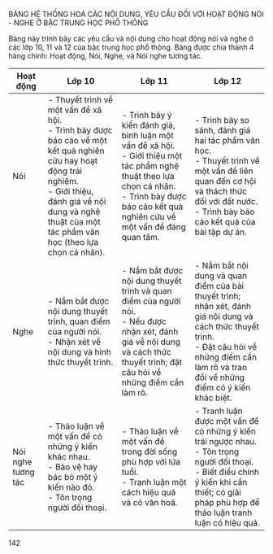 BẢNG HỆ THỐNG HOÁ CÁC NỘI DUNG, YÊU CẦU
ĐỐI VỚI HOẠT ĐỘNG NÓI - NGHE
Ở BẬC TRUNG HỌC PHỔ THÔNG

Bảng này trình bày các yêu cầu và nội dung cho hoạt động nói và nghe ở các lớp 10, 11 và 12 của bậc trung học phổ thông. Bảng được chia thành 4 hàng chính: Hoạt động, Nói, Nghe, và Nói nghe tương tác.

Hoạt động | Lớp 10 | Lớp 11 | Lớp 12
--- | --- | --- | ---
Nói | - Thuyết trình về một vấn đề xã hội.<br>- Trình bày được báo cáo về một kết quả nghiên cứu hay hoạt động trải nghiệm.<br>- Giới thiệu, đánh giá về nội dung và nghệ thuật của một tác phẩm văn học (theo lựa chọn cá nhân). | - Trình bày ý kiến đánh giá, bình luận một vấn đề xã hội.<br>- Giới thiệu một tác phẩm nghệ thuật theo lựa chọn cá nhân.<br>- Trình bày được báo cáo kết quả nghiên cứu về một vấn đề đáng quan tâm. | - Trình bày so sánh, đánh giá hai tác phẩm văn học.<br>- Thuyết trình về một vấn đề liên quan đến cơ hội và thách thức đối với đất nước.<br>- Trình bày báo cáo kết quả của bài tập dự án.
Nghe | - Nắm bắt được nội dung thuyết trình, quan điểm của người nói.<br>- Nhận xét về nội dung và hình thức thuyết trình. | - Nắm bắt được nội dung thuyết trình và quan điểm của người nói.<br>- Nếu được nhận xét, đánh giá về nội dung và cách thức thuyết trình; đặt câu hỏi về những điểm cần làm rõ. | - Nắm bắt nội dung và quan điểm của bài thuyết trình; nhận xét, đánh giá nội dung và cách thức thuyết trình.<br>- Đặt câu hỏi về những điểm cần làm rõ và trao đổi về những điểm có ý kiến khác biệt.
Nói nghe tương tác | - Thảo luận về một vấn đề có những ý kiến khác nhau.<br>- Bảo vệ hay bác bỏ một ý kiến nào đó.<br>- Tôn trọng người đối thoại. | - Thảo luận về một vấn đề trong đời sống phù hợp với lứa tuổi.<br>- Tranh luận một cách hiệu quả và có văn hoá. | - Tranh luận được một vấn đề có những ý kiến trái ngược nhau.<br>- Tôn trọng người đối thoại.<br>- Biết điều chỉnh ý kiến khi cần thiết; có giải pháp phù hợp để thảo luận tranh luận có hiệu quả.

142